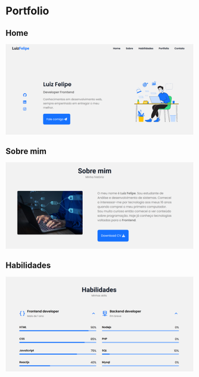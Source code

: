 # Portfolio

## Home
<img src="assets/readme/home.png">

## Sobre mim
<img src="assets/readme/sobremim.png">

## Habilidades
<img src="assets/readme/habilidades.png">
